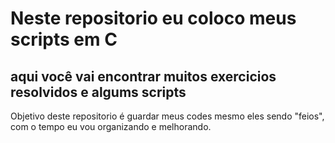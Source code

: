 # Neste repositorio eu coloco meus scripts em C 

## aqui você vai encontrar muitos exercicios resolvidos e algums scripts

Objetivo deste repositorio é guardar meus codes mesmo eles sendo "feios", com o tempo eu vou organizando e melhorando.
